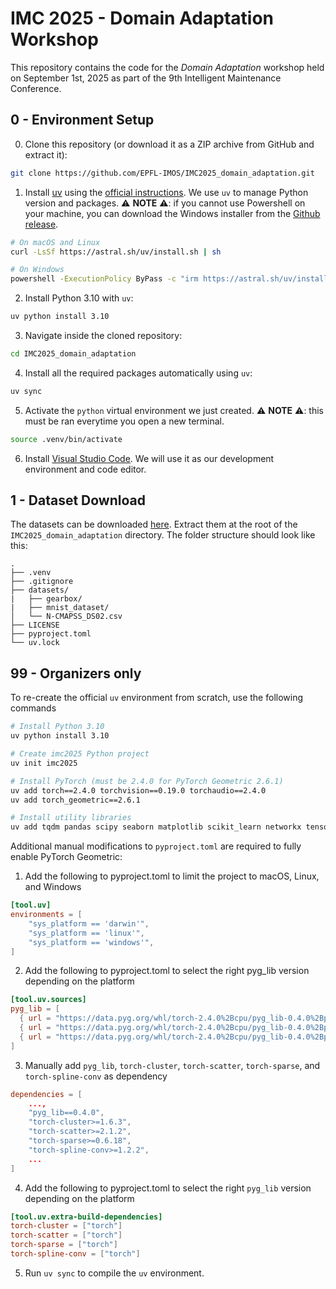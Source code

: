 # IMC 2025 - Domain Adaptation Workshop

This repository contains the code for the *Domain Adaptation* workshop held on 
September 1st, 2025 as part of the 9th Intelligent Maintenance Conference.

## 0 - Environment Setup

0. Clone this repository (or download it as a ZIP archive from GitHub and extract it):

```bash
git clone https://github.com/EPFL-IMOS/IMC2025_domain_adaptation.git
```

1. Install [uv](https://github.com/astral-sh/uv) using the [official instructions](https://github.com/astral-sh/uv?tab=readme-ov-file#installation). We use `uv` to manage Python version and packages. ⚠️ **NOTE** ⚠️: if you cannot use
Powershell on your machine, you can download the Windows installer from the [Github release](https://github.com/astral-sh/uv/releases/tag/0.8.12).

```bash
# On macOS and Linux
curl -LsSf https://astral.sh/uv/install.sh | sh

# On Windows
powershell -ExecutionPolicy ByPass -c "irm https://astral.sh/uv/install.ps1 | iex"
```

2. Install Python 3.10 with `uv`:

```bash
uv python install 3.10
```

3. Navigate inside the cloned repository:
```bash
cd IMC2025_domain_adaptation
```

4. Install all the required packages automatically using `uv`:
```bash
uv sync
```

5. Activate the `python` virtual environment we just created. ⚠️ **NOTE** ⚠️: this must be ran
everytime you open a new terminal.
```bash
source .venv/bin/activate
``` 

6. Install [Visual Studio Code](https://code.visualstudio.com/). We will use it as our
development environment and code editor.

## 1 - Dataset Download

The datasets can be downloaded [here](https://drive.switch.ch/index.php/s/t8EsC0pBNbyxtqs).
Extract them at the root of the `IMC2025_domain_adaptation` directory. The folder structure
should look like this:

```
.
├── .venv
├── .gitignore
├── datasets/
|   ├── gearbox/
|   ├── mnist_dataset/
│   └── N-CMAPSS_DS02.csv
├── LICENSE
├── pyproject.toml
└── uv.lock
```

## 99 - Organizers only

To re-create the official `uv` environment from scratch, use the following commands

```bash
# Install Python 3.10
uv python install 3.10

# Create imc2025 Python project
uv init imc2025

# Install PyTorch (must be 2.4.0 for PyTorch Geometric 2.6.1)
uv add torch==2.4.0 torchvision==0.19.0 torchaudio==2.4.0
uv add torch_geometric==2.6.1

# Install utility libraries
uv add tqdm pandas scipy seaborn matplotlib scikit_learn networkx tensorboard tensorboardX pyreadr neptune torchinfo gpustat yacs plotly ipykernel jupyter librosa h5py
```

Additional manual modifications to `pyproject.toml` are required to fully enable PyTorch Geometric:

1. Add the following to pyproject.toml to limit the project to macOS, Linux, and Windows

```toml
[tool.uv]
environments = [
    "sys_platform == 'darwin'",
    "sys_platform == 'linux'",
    "sys_platform == 'windows'",
]
```

2. Add the following to pyproject.toml to select the right pyg_lib version depending on the platform

```toml
[tool.uv.sources]
pyg_lib = [
  { url = "https://data.pyg.org/whl/torch-2.4.0%2Bcpu/pyg_lib-0.4.0%2Bpt24-cp310-cp310-macosx_14_0_universal2.whl", marker = "sys_platform == 'darwin'" },
  { url = "https://data.pyg.org/whl/torch-2.4.0%2Bcpu/pyg_lib-0.4.0%2Bpt24cpu-cp310-cp310-linux_x86_64.whl", marker = "sys_platform == 'linux'" },
  { url = "https://data.pyg.org/whl/torch-2.4.0%2Bcpu/pyg_lib-0.4.0%2Bpt24cpu-cp310-cp310-win_amd64.whl", marker = "sys_platform == 'windows'" },
]
```

3. Manually add `pyg_lib`, `torch-cluster`, `torch-scatter`, `torch-sparse`, and `torch-spline-conv` as dependency

```toml
dependencies = [
    ...,
    "pyg_lib==0.4.0",
    "torch-cluster>=1.6.3",
    "torch-scatter>=2.1.2",
    "torch-sparse>=0.6.18",
    "torch-spline-conv>=1.2.2",
    ...
]
```

4. Add the following to pyproject.toml to select the right `pyg_lib` version depending on the platform

```toml
[tool.uv.extra-build-dependencies]
torch-cluster = ["torch"]
torch-scatter = ["torch"]
torch-sparse = ["torch"]
torch-spline-conv = ["torch"]
```

5. Run `uv sync` to compile the `uv` environment.
